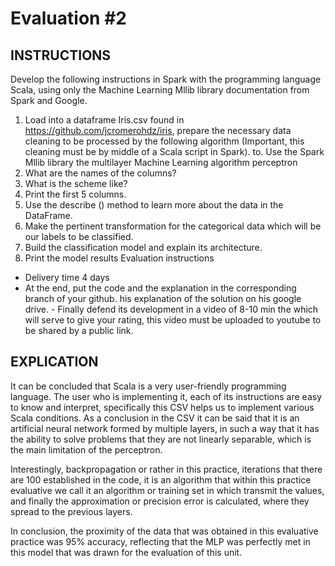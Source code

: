 # Evaluation #2

## INSTRUCTIONS

Develop the following instructions in Spark with the programming language Scala, using only the Machine Learning Mllib library documentation from Spark and Google.
1. Load into a dataframe Iris.csv found in https://github.com/jcromerohdz/iris, prepare the necessary data cleaning to be processed by the following algorithm (Important, this cleaning must be by middle of a Scala script in Spark). to. Use the Spark Mllib library the multilayer Machine Learning algorithm
perceptron
2. What are the names of the columns?
3. What is the scheme like?
4. Print the first 5 columns.
5. Use the describe () method to learn more about the data in the DataFrame.
6. Make the pertinent transformation for the categorical data which will be our labels to be classified.
7. Build the classification model and explain its architecture.
8. Print the model results
Evaluation instructions
- Delivery time 4 days
- At the end, put the code and the explanation in the corresponding branch of your github.
his explanation of the solution on his google drive. - Finally defend its development in a video of 8-10 min the
which will serve to give your rating, this video must be uploaded to youtube to be shared by a public link.

## EXPLICATION
It can be concluded that Scala is a very user-friendly programming language. The user who is implementing it, each of its instructions are easy to know and interpret, specifically this CSV helps us to implement various
Scala conditions. As a conclusion in the CSV it can be said that it is an artificial neural network formed by multiple layers, in such a way that it has the ability to solve problems that they are not linearly separable, which is the main limitation of the perceptron.

Interestingly, backpropagation or rather in this practice, iterations that
there are 100 established in the code, it is an algorithm that within this practice evaluative we call it an algorithm or training set in which
transmit the values, and finally the approximation or precision error is calculated, where they spread to the previous layers.

In conclusion, the proximity of the data that was obtained in this evaluative practice was 95% accuracy, reflecting that the MLP was perfectly met in this model that was drawn for the evaluation of this unit.
